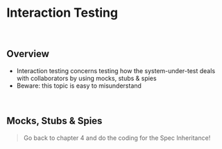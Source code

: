 # Interaction Testing

<br>

## Overview
* Interaction testing concerns testing how the system-under-test deals with collaborators by using mocks, stubs & spies
* Beware: this topic is easy to misunderstand

<br>

## Mocks, Stubs & Spies

> Go back to chapter 4 and do the coding for the Spec Inheritance!